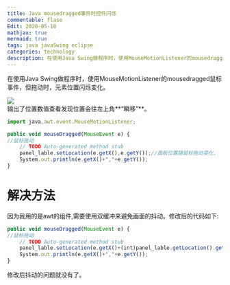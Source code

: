 ```yaml
---
title: Java mousedragged事件时控件闪烁
commentable: flase
Edit: 2020-05-18
mathjax: true
mermaid: true
tags: java javaSwing eclipse
categories: technology
description: 在使用Java Swing做程序时，使用MouseMotionListener的mousedragged鼠标事件，但拖动时，元素位置闪烁变化。
---
```


在使用Java Swing做程序时，使用MouseMotionListener的mousedragged鼠标事件，但拖动时，元素位置闪烁变化。

<img src="https://img-blog.csdnimg.cn/20200518145708958.png" align="left">
<div style="clear: both;"></div>
输出了位置数值查看发现位置会往左上角**“瞬移”**。

```js
import java.awt.event.MouseMotionListener;
```

```js
public void mouseDragged(MouseEvent e) {
//鼠标拖动
	// TODO Auto-generated method stub
    panel_lable.setLocation(e.getX(),e.getY());//面板位置随鼠标拖动变化，
	System.out.println(e.getX()+","+e.getY());
}
```

# 解决方法

因为我用的是awt的组件,需要使用双缓冲来避免画面的抖动。修改后的代码如下:

```js
public void mouseDragged(MouseEvent e) {
//鼠标拖动
	// TODO Auto-generated method stub
    panel_lable.setLocation(e.getX()+(int)panel_lable.getLocation().getX(),e.getY()+(int)panel_lable.getLocation().getY());//面板位置随鼠标拖动变化，
	System.out.println(e.getX()+","+e.getY());
}
```

修改后抖动的问题就没有了。
